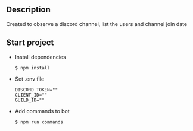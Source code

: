 ## Description
Created to observe a discord channel, list the users and channel join date

## Start project

- Install dependencies

  ```
  $ npm install
  ```

- Set .env file
  ```
  DISCORD_TOKEN=""
  CLIENT_ID=""
  GUILD_ID=""
  ```

- Add commands to bot
  ```
  $ npm run commands
  ```
